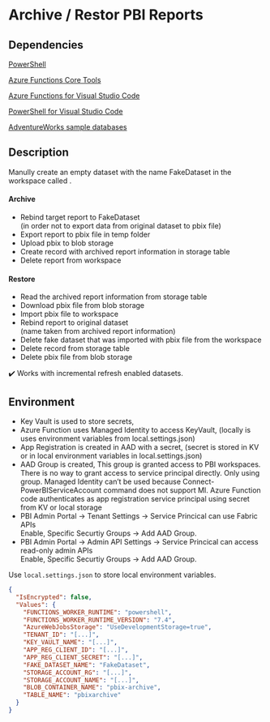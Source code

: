 # Archive / Restor PBI Reports

## Dependencies

[PowerShell](https://learn.microsoft.com/en-us/powershell/scripting/install/installing-powershell-on-windows?view=powershell-7.4)

[Azure Functions Core Tools](https://learn.microsoft.com/en-us/azure/azure-functions/functions-run-local?tabs=windows%2Cisolated-process%2Cnode-v4%2Cpython-v2%2Chttp-trigger%2Ccontainer-apps&pivots=programming-language-powershell#install-the-azure-functions-core-tools)

[Azure Functions for Visual Studio Code](https://marketplace.visualstudio.com/items?itemName=ms-azuretools.vscode-azurefunctions)

[PowerShell for Visual Studio Code](https://marketplace.visualstudio.com/items?itemName=ms-vscode.PowerShell)

[AdventureWorks sample databases](https://github.com/microsoft/powerbi-desktop-samples/tree/main/AdventureWorks%20Sales%20Sample)

## Description

Manully create an empty dataset with the name FakeDataset in the workspace called .

#### Archive

- Rebind target report to FakeDataset  
  (in order not to export data from original dataset to pbix file)
- Export report to pbix file in temp folder
- Upload pbix to blob storage
- Create record with archived report information in storage table
- Delete report from workspace

#### Restore

- Read the archived report information from storage table
- Download pbix file from blob storage
- Import pbix file to workspace
- Rebind report to original dataset  
  (name taken from archived report information)
- Delete fake dataset that was imported with pbix file from the workspace
- Delete record from storage table
- Delete pbix file from blob storage

✔️ Works with incremental refresh enabled datasets.

## Environment

- Key Vault is used to store secrets,
- Azure Function uses Managed Identity to access KeyVault,
  (locally is uses environment variables from local.settings.json)
- App Registration is created in AAD with a secret,
  (secret is stored in KV or in local environment variables in local.settings.json)
- AAD Group is created,
  This group is granted access to PBI workspaces. There is no way to grant access to service principal directly. Only using group.
  Managed Identity can’t be used because Connect-PowerBIServiceAccount command does not support MI.
  Azure Function code authenticates as app registration service principal using secret from KV or local storage
- PBI Admin Portal -> Tenant Settings -> Service Princical can use Fabric APIs  
  Enable, Specific Securtiy Groups -> Add AAD Group.
- PBI Admin Portal -> Admin API Settings -> Service Princical can access read-only admin APIs  
  Enable, Specific Securtiy Groups -> Add AAD Group.

Use `local.settings.json` to store local environment variables.

```json
{
  "IsEncrypted": false,
  "Values": {
    "FUNCTIONS_WORKER_RUNTIME": "powershell",
    "FUNCTIONS_WORKER_RUNTIME_VERSION": "7.4",
    "AzureWebJobsStorage": "UseDevelopmentStorage=true",
    "TENANT_ID": "[...]",
    "KEY_VAULT_NAME": "[...]",
    "APP_REG_CLIENT_ID": "[...]",
    "APP_REG_CLIENT_SECRET": "[...]",
    "FAKE_DATASET_NAME": "FakeDataset",
    "STORAGE_ACCOUNT_RG": "[...]",
    "STORAGE_ACCOUNT_NAME": "[...]",
    "BLOB_CONTAINER_NAME": "pbix-archive",
    "TABLE_NAME": "pbixarchive"
  }
}
```
